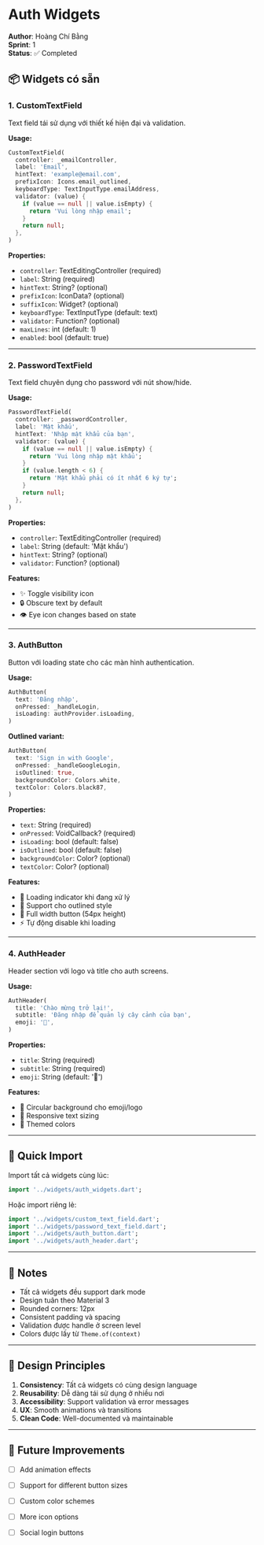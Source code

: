 # Auth Widgets

**Author**: Hoàng Chí Bằng  
**Sprint**: 1  
**Status**: ✅ Completed

## 📦 Widgets có sẵn

### 1. CustomTextField
Text field tái sử dụng với thiết kế hiện đại và validation.

**Usage:**
```dart
CustomTextField(
  controller: _emailController,
  label: 'Email',
  hintText: 'example@email.com',
  prefixIcon: Icons.email_outlined,
  keyboardType: TextInputType.emailAddress,
  validator: (value) {
    if (value == null || value.isEmpty) {
      return 'Vui lòng nhập email';
    }
    return null;
  },
)
```

**Properties:**
- `controller`: TextEditingController (required)
- `label`: String (required)
- `hintText`: String? (optional)
- `prefixIcon`: IconData? (optional)
- `suffixIcon`: Widget? (optional)
- `keyboardType`: TextInputType (default: text)
- `validator`: Function? (optional)
- `maxLines`: int (default: 1)
- `enabled`: bool (default: true)

---

### 2. PasswordTextField
Text field chuyên dụng cho password với nút show/hide.

**Usage:**
```dart
PasswordTextField(
  controller: _passwordController,
  label: 'Mật khẩu',
  hintText: 'Nhập mật khẩu của bạn',
  validator: (value) {
    if (value == null || value.isEmpty) {
      return 'Vui lòng nhập mật khẩu';
    }
    if (value.length < 6) {
      return 'Mật khẩu phải có ít nhất 6 ký tự';
    }
    return null;
  },
)
```

**Properties:**
- `controller`: TextEditingController (required)
- `label`: String (default: 'Mật khẩu')
- `hintText`: String? (optional)
- `validator`: Function? (optional)

**Features:**
- ✨ Toggle visibility icon
- 🔒 Obscure text by default
- 👁️ Eye icon changes based on state

---

### 3. AuthButton
Button với loading state cho các màn hình authentication.

**Usage:**
```dart
AuthButton(
  text: 'Đăng nhập',
  onPressed: _handleLogin,
  isLoading: authProvider.isLoading,
)
```

**Outlined variant:**
```dart
AuthButton(
  text: 'Sign in with Google',
  onPressed: _handleGoogleLogin,
  isOutlined: true,
  backgroundColor: Colors.white,
  textColor: Colors.black87,
)
```

**Properties:**
- `text`: String (required)
- `onPressed`: VoidCallback? (required)
- `isLoading`: bool (default: false)
- `isOutlined`: bool (default: false)
- `backgroundColor`: Color? (optional)
- `textColor`: Color? (optional)

**Features:**
- 🔄 Loading indicator khi đang xử lý
- 🎨 Support cho outlined style
- 📏 Full width button (54px height)
- ⚡ Tự động disable khi loading

---

### 4. AuthHeader
Header section với logo và title cho auth screens.

**Usage:**
```dart
AuthHeader(
  title: 'Chào mừng trở lại!',
  subtitle: 'Đăng nhập để quản lý cây cảnh của bạn',
  emoji: '🌱',
)
```

**Properties:**
- `title`: String (required)
- `subtitle`: String (required)
- `emoji`: String (default: '🌱')

**Features:**
- 🎨 Circular background cho emoji/logo
- 📱 Responsive text sizing
- 🌈 Themed colors

---

## 🚀 Quick Import

Import tất cả widgets cùng lúc:

```dart
import '../widgets/auth_widgets.dart';
```

Hoặc import riêng lẻ:

```dart
import '../widgets/custom_text_field.dart';
import '../widgets/password_text_field.dart';
import '../widgets/auth_button.dart';
import '../widgets/auth_header.dart';
```

---

## 📝 Notes

- Tất cả widgets đều support dark mode
- Design tuân theo Material 3
- Rounded corners: 12px
- Consistent padding và spacing
- Validation được handle ở screen level
- Colors được lấy từ `Theme.of(context)`

---

## 🎨 Design Principles

1. **Consistency**: Tất cả widgets có cùng design language
2. **Reusability**: Dễ dàng tái sử dụng ở nhiều nơi
3. **Accessibility**: Support validation và error messages
4. **UX**: Smooth animations và transitions
5. **Clean Code**: Well-documented và maintainable

---

## 🔄 Future Improvements

- [ ] Add animation effects
- [ ] Support for different button sizes
- [ ] Custom color schemes
- [ ] More icon options
- [ ] Social login buttons



